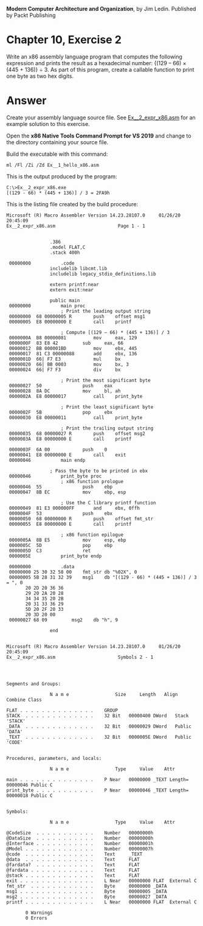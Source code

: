 __Modern Computer Architecture and Organization__, by Jim Ledin. Published by Packt Publishing
# Chapter 10, Exercise 2

Write an x86 assembly language program that computes the following expression and prints the result as a hexadecimal number: {(129 – 66) &times; (445 + 136)} &div; 3. As part of this program, create a callable function to print one byte as two hex digits.

# Answer
Create your assembly language source file. See [Ex__2_expr_x86.asm](src/Ex__2_expr_x86.asm) for an example solution to this exercise.
 
Open the **x86 Native Tools Command Prompt for VS 2019** and change to the directory containing your source file.

Build the executable with this command:
```
ml /Fl /Zi /Zd Ex__1_hello_x86.asm
```

This is the output produced by the program:
```
C:\>Ex__2_expr_x86.exe
[(129 - 66) * (445 + 136)] / 3 = 2FA9h
```

This is the listing file created by the build procedure:
```
Microsoft (R) Macro Assembler Version 14.23.28107.0	    01/26/20 20:45:09
Ex__2_expr_x86.asm					     Page 1 - 1


				.386
				.model FLAT,C
				.stack 400h

 00000000			.code
				includelib libcmt.lib
				includelib legacy_stdio_definitions.lib

				extern printf:near
				extern exit:near

				public main
 00000000			main proc
				    ; Print the leading output string
 00000000  68 00000005 R	    push    offset msg1
 00000005  E8 00000000 E	    call    printf

				    ; Compute [(129 – 66) * (445 + 136)] / 3
 0000000A  B8 00000081		    mov     eax, 129
 0000000F  83 E8 42		    sub     eax, 66
 00000012  BB 000001BD		    mov     ebx, 445
 00000017  81 C3 00000088	    add     ebx, 136
 0000001D  66| F7 E3		    mul     bx
 00000020  66| BB 0003		    mov     bx, 3
 00000024  66| F7 F3		    div     bx

				    ; Print the most significant byte
 00000027  50			    push    eax
 00000028  8A DC		    mov     bl, ah
 0000002A  E8 00000017		    call    print_byte

				    ; Print the least significant byte
 0000002F  5B			    pop     ebx
 00000030  E8 00000011		    call    print_byte

				    ; Print the trailing output string    
 00000035  68 00000027 R	    push    offset msg2
 0000003A  E8 00000000 E	    call    printf

 0000003F  6A 00		    push    0
 00000041  E8 00000000 E	    call    exit
 00000046			main endp

				; Pass the byte to be printed in ebx
 00000046			print_byte proc
				    ; x86 function prologue
 00000046  55			    push    ebp
 00000047  8B EC		    mov     ebp, esp
				    
				    ; Use the C library printf function
 00000049  81 E3 000000FF	    and     ebx, 0ffh
 0000004F  53			    push    ebx
 00000050  68 00000000 R	    push    offset fmt_str
 00000055  E8 00000000 E	    call    printf

				    ; x86 function epilogue    
 0000005A  8B E5		    mov     esp, ebp
 0000005C  5D			    pop     ebp
 0000005D  C3			    ret
 0000005E			print_byte endp

 00000000			.data
 00000000 25 30 32 58 00	fmt_str db "%02X", 0
 00000005 5B 28 31 32 39	msg1    db "[(129 - 66) * (445 + 136)] / 3 = ", 0
	   20 2D 20 36 36
	   29 20 2A 20 28
	   34 34 35 20 2B
	   20 31 33 36 29
	   5D 20 2F 20 33
	   20 3D 20 00
 00000027 68 09			msg2    db "h", 9

				end


Microsoft (R) Macro Assembler Version 14.23.28107.0	    01/26/20 20:45:09
Ex__2_expr_x86.asm					     Symbols 2 - 1




Segments and Groups:

                N a m e                 Size     Length   Align   Combine Class

FLAT . . . . . . . . . . . . . .	GROUP
STACK  . . . . . . . . . . . . .	32 Bit	 00000400 DWord	  Stack	  'STACK'	 
_DATA  . . . . . . . . . . . . .	32 Bit	 00000029 DWord	  Public  'DATA'	
_TEXT  . . . . . . . . . . . . .	32 Bit	 0000005E DWord	  Public  'CODE'	


Procedures, parameters, and locals:

                N a m e                 Type     Value    Attr

main . . . . . . . . . . . . . .	P Near	 00000000 _TEXT	Length= 00000046 Public C
print_byte . . . . . . . . . . .	P Near	 00000046 _TEXT	Length= 00000018 Public C


Symbols:

                N a m e                 Type     Value    Attr

@CodeSize  . . . . . . . . . . .	Number	 00000000h   
@DataSize  . . . . . . . . . . .	Number	 00000000h   
@Interface . . . . . . . . . . .	Number	 00000001h   
@Model . . . . . . . . . . . . .	Number	 00000007h   
@code  . . . . . . . . . . . . .	Text   	 _TEXT
@data  . . . . . . . . . . . . .	Text   	 FLAT
@fardata?  . . . . . . . . . . .	Text   	 FLAT
@fardata . . . . . . . . . . . .	Text   	 FLAT
@stack . . . . . . . . . . . . .	Text   	 FLAT
exit . . . . . . . . . . . . . .	L Near	 00000000 FLAT	External C
fmt_str  . . . . . . . . . . . .	Byte	 00000000 _DATA	
msg1 . . . . . . . . . . . . . .	Byte	 00000005 _DATA	
msg2 . . . . . . . . . . . . . .	Byte	 00000027 _DATA	
printf . . . . . . . . . . . . .	L Near	 00000000 FLAT	External C

	   0 Warnings
	   0 Errors
```